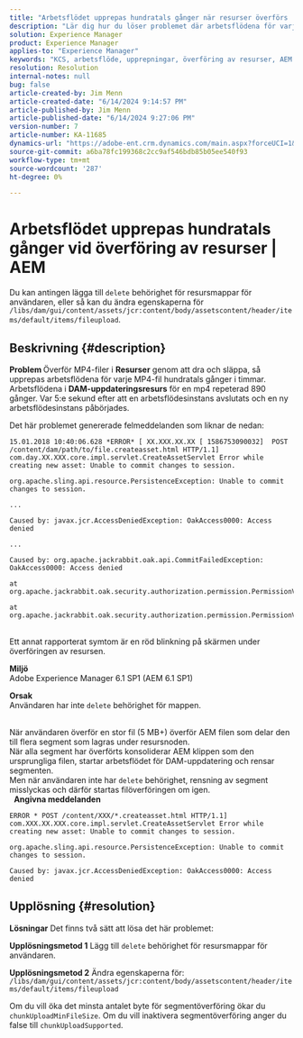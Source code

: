 ```yaml
---
title: "Arbetsflödet upprepas hundratals gånger när resurser överförs | AEM"
description: "Lär dig hur du löser problemet där arbetsflödena för varje MP4 upprepas hundratals gånger under flera timmar efter att arbetsflödesinstansen har avslutats."
solution: Experience Manager
product: Experience Manager
applies-to: "Experience Manager"
keywords: "KCS, arbetsflöde, upprepningar, överföring av resurser, AEM 6.1, Adobe Experience Manager 6.1, felsökning"
resolution: Resolution
internal-notes: null
bug: false
article-created-by: Jim Menn
article-created-date: "6/14/2024 9:14:57 PM"
article-published-by: Jim Menn
article-published-date: "6/14/2024 9:27:06 PM"
version-number: 7
article-number: KA-11685
dynamics-url: "https://adobe-ent.crm.dynamics.com/main.aspx?forceUCI=1&pagetype=entityrecord&etn=knowledgearticle&id=1e7a8d20-932a-ef11-840a-000d3a5a67ba"
source-git-commit: a6ba78fc199368c2cc9af546bdb85b05ee540f93
workflow-type: tm+mt
source-wordcount: '287'
ht-degree: 0%

---
```


# Arbetsflödet upprepas hundratals gånger vid överföring av resurser | AEM


Du kan antingen lägga till `delete` behörighet för resursmappar för användaren, eller så kan du ändra egenskaperna för
`/libs/dam/gui/content/assets/jcr:content/body/assetscontent/header/items/default/items/fileupload`.

## Beskrivning {#description}


<b>Problem </b>
Överför MP4-filer i <b>Resurser</b> genom att dra och släppa, så upprepas arbetsflödena för varje MP4-fil hundratals gånger i timmar.
Arbetsflödena i <b>DAM-uppdateringsresurs</b> för en mp4 repeterad 890 gånger. Var 5:e sekund efter att en arbetsflödesinstans avslutats och en ny arbetsflödesinstans påbörjades.

Det här problemet genererade felmeddelanden som liknar de nedan:


```
15.01.2018 10:40:06.628 *ERROR* [ XX.XXX.XX.XX [ 1586753090032]  POST /content/dam/path/to/file.createasset.html HTTP/1.1]  com.day.XX.XXX.core.impl.servlet.CreateAssetServlet Error while creating new asset: Unable to commit changes to session.

org.apache.sling.api.resource.PersistenceException: Unable to commit changes to session.

...

Caused by: javax.jcr.AccessDeniedException: OakAccess0000: Access denied

...

Caused by: org.apache.jackrabbit.oak.api.CommitFailedException: OakAccess0000: Access denied

at org.apache.jackrabbit.oak.security.authorization.permission.PermissionValidator.checkPermissions(PermissionValidator.java:212)

at org.apache.jackrabbit.oak.security.authorization.permission.PermissionValidator.childNodeDeleted(PermissionValidator.java:168)
```


<br>Ett annat rapporterat symtom är en röd blinkning på skärmen under överföringen av resursen.

<b>Miljö</b>
<br>Adobe Experience Manager 6.1 SP1 (AEM 6.1 SP1)

<b>Orsak </b>
<br>Användaren har inte `delete` behörighet för mappen.

<br>När användaren överför en stor fil (5 MB+) överför AEM filen som delar den till flera segment som lagras under resursnoden.
<br>När alla segment har överförts konsoliderar AEM klippen som den ursprungliga filen, startar arbetsflödet för DAM-uppdatering och rensar segmenten.
<br>Men när användaren inte har `delete` behörighet, rensning av segment misslyckas och därför startas filöverföringen om igen.
<br> 
<b>Angivna meddelanden</b>



```
ERROR * POST /content/XXX/*.createasset.html HTTP/1.1]  com.XXX.XX.XXX.core.impl.servlet.CreateAssetServlet Error while creating new asset: Unable to commit changes to session.

org.apache.sling.api.resource.PersistenceException: Unable to commit changes to session.

Caused by: javax.jcr.AccessDeniedException: OakAccess0000: Access denied
```



## Upplösning {#resolution}


<b>Lösningar</b>
Det finns två sätt att lösa det här problemet:<b> </b>

<b>Upplösningsmetod 1</b>
Lägg till `delete` behörighet för resursmappar för användaren.

<b>Upplösningsmetod 2</b>
Ändra egenskaperna för:
`/libs/dam/gui/content/assets/jcr:content/body/assetscontent/header/items/default/items/fileupload`

Om du vill öka det minsta antalet byte för segmentöverföring ökar du `chunkUploadMinFileSize`.
Om du vill inaktivera segmentöverföring anger du false till `chunkUploadSupported`.
